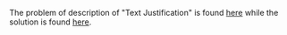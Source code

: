 The problem of description of "Text Justification" is found [here](https://leetcode.com/problems/text-justification/description/) while the solution is found [here]().
